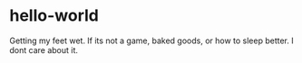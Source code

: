 # hello-world
Getting my feet wet.
If its not a game, baked goods, or how to sleep better. I dont care about it.
